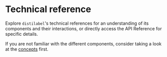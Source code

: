 # Technical reference

Explore `distilabel`'s technical references for an understanding of its components and their interactions, or directly access the API Reference for specific details.

If you are not familiar with the different components, consider taking a look at the [concepts](../concepts.md) first.